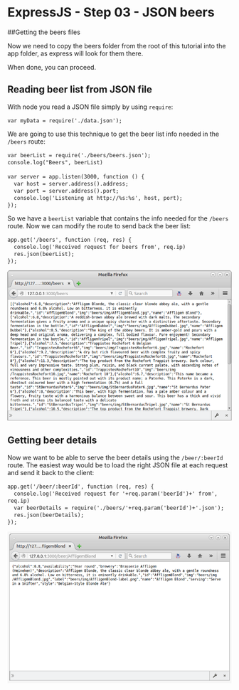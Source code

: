 # ExpressJS - Step 03 - JSON beers

##Getting the beers files

Now we need to copy the beers folder from the root of this tutorial into the app folder, as express will look for them there.

When done, you can proceed.

## Reading beer list from JSON file

With node you read a JSON file simply by using `require`:

    var myData = require('./data.json');

We are going to use this technique to get the beer list info needed in the `/beers` route:

    var beerList = require('./beers/beers.json');
    console.log("Beers", beerList)

    var server = app.listen(3000, function () {
      var host = server.address().address;
      var port = server.address().port;
      console.log('Listening at http://%s:%s', host, port);
    });


So we have a `beerList` variable that contains the info needed for the `/beers` route.
Now we can modify the route to send back the beer list:

    app.get('/beers', function (req, res) {
      console.log('Received request for beers from', req.ip)
      res.json(beerList);
    });


![Beer list](/assets/step-03-beerlist.png)

## Getting beer details

Now we want to be able to serve the beer details using the `/beer/:beerId` route.
The easiest way would be to load the right JSON file at each request and send it back to the
client:

    app.get('/beer/:beerId', function (req, res) {
      console.log('Received request for '+req.param('beerId')+' from', req.ip)
      var beerDetails = require('./beers/'+req.param('beerId')+'.json');
      res.json(beerDetails);
    });

![Beer details](/assets/step-03-beerdetails.png)    
